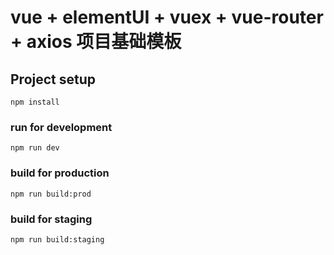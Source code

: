 # vue + elementUI + vuex + vue-router + axios 项目基础模板

## Project setup
```
npm install
```

### run for development
```
npm run dev
```

### build for production
```
npm run build:prod
```

### build for staging
```
npm run build:staging
```

